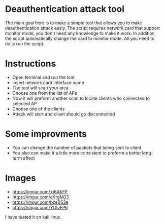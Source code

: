 # Deauthentication attack tool
The main goal here is to make a simple tool that allows you to make deauthentication attack easly.
The script requires network card that support monitor mode, you don't need any knowledge to make it work.
In addition, the script automatically change the card to monitor mode.
All you need to do is run the script.


# Instructions
- Open terminal and run the tool
- Insert network card interface name
- The tool will scan your area
- Choose one from the list of APs
- Now it will preform another scan to locate clients who connected to selected AP
- Choose one of the clients
- Attack will start and client should go disconnected

# Some improvments
- You can change the number of packets that being sent to client
- You also can make it a little more consistent to preform a better long-term affect

# Images
- https://imgur.com/xt6AbFP
- https://imgur.com/aKrgNO3
- https://imgur.com/bzeBS3e
- https://imgur.com/YDIvFP6

I have tested it on kali linux.
